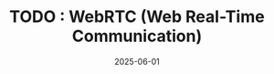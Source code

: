 ---
title: "TODO : WebRTC (Web Real-Time Communication)"
excerpt: ""

categories:
  - Streaming_Protocol

toc: false
toc_sticky: false

date: 2025-06-01
last_modified_at: 2025-06-01
---